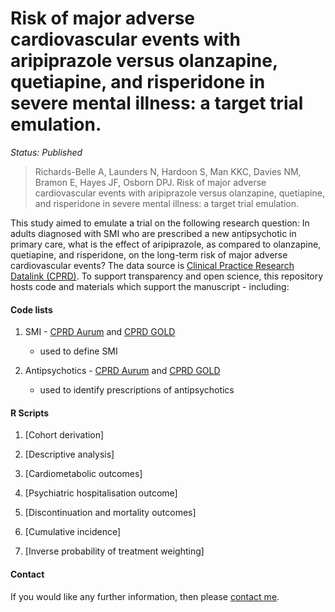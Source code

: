 # Risk of major adverse cardiovascular events with aripiprazole versus olanzapine, quetiapine, and risperidone in severe mental illness: a target trial emulation.

<i>Status: Published</i>

> Richards-Belle A, Launders N, Hardoon S, Man KKC, Davies NM, Bramon E, Hayes JF, Osborn DPJ. Risk of major adverse cardiovascular events with aripiprazole versus olanzapine, quetiapine, and risperidone in severe mental illness: a target trial emulation.

This study aimed to emulate a trial on the following research question: In adults diagnosed with SMI who are prescribed a new antipsychotic in primary care, what is the effect of aripiprazole, as compared to olanzapine, quetiapine, and risperidone, on the long-term risk of major adverse cardiovascular events? The data source is [Clinical Practice Research Datalink (CPRD)](https://www.cprd.com/). To support transparency and open science, this repository hosts code and materials which support the manuscript - including:

#### Code lists

1. SMI - [CPRD Aurum](https://github.com/Alvin-RB/antipsychotics_descriptive_study_cprd/blob/main/Aurum_SMI_codelist_21032024.txt) and [CPRD GOLD](https://github.com/Alvin-RB/antipsychotics_descriptive_study_cprd/blob/main/GOLD_SMI_codelist_21032024.txt)
   - used to define SMI
   
2. Antipsychotics - [CPRD Aurum](https://github.com/Alvin-RB/antipsychotics_descriptive_study_cprd/blob/main/antipsychotics_AURUM_250324.txt) and [CPRD GOLD](https://github.com/Alvin-RB/antipsychotics_descriptive_study_cprd/blob/main/antipsychotics_GOLD_250324.txt)
    - used to identify prescriptions of antipsychotics

#### R Scripts

1. [Cohort derivation]
   
2. [Descriptive analysis]
   
3. [Cardiometabolic outcomes]

4. [Psychiatric hospitalisation outcome]

5. [Discontinuation and mortality outcomes]

6. [Cumulative incidence]

7. [Inverse probability of treatment weighting]

#### Contact

If you would like any further information, then please [contact me](https://github.com/Alvin-RB).
